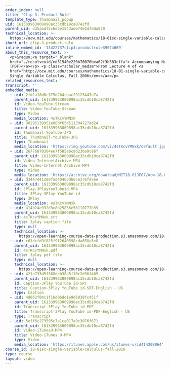 ```yaml
---
order_index: null
title: 'Clip 3: Product Rule'
template_type: thumbnail_popup
uid: 161339963009898ac35cdb10ca8742fd
parent_uid: d35aadf5c6d2e1543aee74e2dfdda970
technical_location: >-
  https://ocw.mit.edu/courses/mathematics/18-01sc-single-variable-calculus-fall-2010/1.-differentiation/part-a-definition-and-basic-rules/session-9-product-rule/clip-3-product-rule
short_url: clip-3-product-rule
inline_embed_id: '13422737clip3:productrule39024669'
about_this_resource_text: >-
  <p>&raquo;<a target="_blank"
  href="./resolveuid/ed51540e220b70070bea62f3b383cffa"> Accompanying Notes
  (PDF)</a></p> <p class="scholar_medsm">From Lecture 4 of <a
  href="http://ocw.mit.edu/courses/mathematics/18-01-single-variable-calculus-fall-2006/video-lectures/"><em>18.01
  Single Variable Calculus, Fall 2006</em></a></p>
related_resources_text: ''
transcript: ''
embedded_media:
  - uid: 2fd2a10d8c375d264cbac29123447e7a
    parent_uid: 161339963009898ac35cdb10ca8742fd
    id: Video-YouTube-Stream
    title: Video-YouTube-Stream
    type: Video
    media_location: 4sTKcvYMNxk
  - uid: 30295139951e08bf65d511304727ad24
    parent_uid: 161339963009898ac35cdb10ca8742fd
    id: Thumbnail-YouTube-JPG
    title: Thumbnail-YouTube-JPG
    type: Thumbnail
    media_location: 'https://img.youtube.com/vi/4sTKcvYMNxk/default.jpg'
  - uid: 26776870364ee7f585e6c8d236a9c86f
    parent_uid: 161339963009898ac35cdb10ca8742fd
    id: Video-InternetArchive-MP4
    title: Video-Internet Archive-MP4
    type: Video
    media_location: 'https://archive.org/download/MIT18.01JF07/ocw-18.01-f07-lec04_300k.mp4'
  - uid: d3447441288fad40403d66ce376fe5ee
    parent_uid: 161339963009898ac35cdb10ca8742fd
    id: 3Play-3PlayYouTubeid-MP4
    title: 3Play-3Play YouTube id
    type: 3Play
    media_location: 4sTKcvYMNxk
  - uid: a14b24e932d3e8b25836e58110777b39
    parent_uid: 161339963009898ac35cdb10ca8742fd
    id: 4sTKcvYMNxk.srt
    title: 3play caption file
    type: null
    technical_location: >-
      https://open-learning-course-data-production.s3.amazonaws.com/18-01sc-single-variable-calculus-fall-2010/cdb916491c80357f485bf079f4724b43_4sTKcvYMNxk.srt
  - uid: c61dcfd9f825f9f2640598cda658a5e8
    parent_uid: 161339963009898ac35cdb10ca8742fd
    id: 4sTKcvYMNxk.pdf
    title: 3play pdf file
    type: null
    technical_location: >-
      https://open-learning-course-data-production.s3.amazonaws.com/18-01sc-single-variable-calculus-fall-2010/8d37193e8735cfd399c21e84f92e4d42_4sTKcvYMNxk.pdf
  - uid: 421e733d5f368deb38d5f10c2d96f469
    parent_uid: 161339963009898ac35cdb10ca8742fd
    id: Caption-3Play YouTube id-SRT
    title: Caption-3Play YouTube id-SRT-English - US
    type: Caption
  - uid: 4d862f04c1f16d06de1e9d6038fc451f
    parent_uid: 161339963009898ac35cdb10ca8742fd
    id: Transcript-3Play YouTube id-PDF
    title: Transcript-3Play YouTube id-PDF-English - US
    type: Transcript
  - uid: 5eff6c273595c7a1ca017a9c3876f671
    parent_uid: 161339963009898ac35cdb10ca8742fd
    id: Video-iTunesU-MP4
    title: Video-iTunes U-MP4
    type: Video
    media_location: 'https://itunes.apple.com/us/itunes-u/id414308064'
course_id: 18-01sc-single-variable-calculus-fall-2010
type: course
layout: video
---
```

